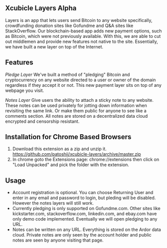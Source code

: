 ## Xcubicle Layers Alpha

Layers is an app that lets users send Bitcoin to any website specifically, crowdfunding donation sites like Gofundme and Q&A sites like StackOverflow. Our blockchain-based app adds new payment options, such as Bitcoin, which were not previously available. With this, we are able to cut out middlemen and provide new features not native to the site. Essentially, we have built a new layer on top of the Internet.

## Features

*Pledge Layer*
We've built a method of "pledging" Bitcoin and cryptocurrency on any website directed to a user or owner of the domain regardless if they accept it or not. This new payment layer sits on top of any webpage you visit.

*Notes Layer*
Give users the ability to attach a sticky note to any website. These notes can be used privately for jotting down information when revisiting the same link. Or make them public for anyone to see like a comments section. All notes are stored on a decentralized data cloud encrypted and censorship resistant.


## Installation for Chrome Based Browsers

1. Download this extension as a zip and unzip it. https://github.com/patoshii/xcubicle-layers/archive/master.zip
2. In chrome goto the Extensions page: chrome://extensions then click on "Load Unpacked" and pick the folder with the extension.

## Usage

- Account registration is optional. You can choose Returning User and enter in any email and password to login, but pleding will be disabled. However the notes layers will still work.
- Currently pledging is only supported on Gofundme.com. Other sites like kickstarter.com, stackoverflow.com, linkedin.com, and ebay.com have only demo code implemented. Eventually we will open pledging to any URL.
- Notes can be written on any URL. Everything is stored on the Ardor data cloud. Private notes are only seen by the account holder and public notes are seen by anyone visiting that page.
